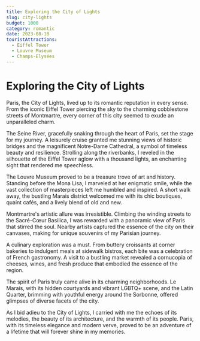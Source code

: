 ```yaml
---
title: Exploring the City of Lights
slug: city-lights
budget: 1000
category: romantic
date: 2023-08-18
touristAttractions: 
  - Eiffel Tower
  - Louvre Museum
  - Champs-Elysées
---
```


# Exploring the City of Lights

Paris, the City of Lights, lived up to its romantic reputation in every sense. From the iconic Eiffel Tower piercing the sky to the charming cobblestone streets of Montmartre, every corner of this city seemed to exude an unparalleled charm.

The Seine River, gracefully snaking through the heart of Paris, set the stage for my journey. A leisurely cruise granted me stunning views of historic bridges and the magnificent Notre-Dame Cathedral, a symbol of timeless beauty and resilience. Strolling along the riverbanks, I reveled in the silhouette of the Eiffel Tower aglow with a thousand lights, an enchanting sight that rendered me speechless.

The Louvre Museum proved to be a treasure trove of art and history. Standing before the Mona Lisa, I marveled at her enigmatic smile, while the vast collection of masterpieces left me humbled and inspired. A short walk away, the bustling Marais district welcomed me with its chic boutiques, quaint cafés, and a lively blend of old and new.

Montmartre's artistic allure was irresistible. Climbing the winding streets to the Sacré-Cœur Basilica, I was rewarded with a panoramic view of Paris that stirred the soul. Nearby artists captured the essence of the city on their canvases, making for unique souvenirs of my Parisian journey.

A culinary exploration was a must. From buttery croissants at corner bakeries to indulgent meals at sidewalk bistros, each bite was a celebration of French gastronomy. A visit to a bustling market revealed a cornucopia of cheeses, wines, and fresh produce that embodied the essence of the region.

The spirit of Paris truly came alive in its charming neighborhoods. Le Marais, with its hidden courtyards and vibrant LGBTQ+ scene, and the Latin Quarter, brimming with youthful energy around the Sorbonne, offered glimpses of diverse facets of the city.

As I bid adieu to the City of Lights, I carried with me the echoes of its melodies, the beauty of its architecture, and the warmth of its people. Paris, with its timeless elegance and modern verve, proved to be an adventure of a lifetime that will forever shine in my memories.
